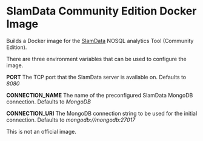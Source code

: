 # SlamData Community Edition Docker Image

Builds a Docker image for the [SlamData](http://slamdata.com)  NOSQL analytics Tool (Community Edition). 

There are three environment variables that can be used to configure the image.

__PORT__
The TCP port that the SlamData server is available on. Defaults to _8080_

__CONNECTION_NAME__
The name of the preconfigured SlamData MongoDB connection. Defaults to _MongoDB_

__CONNECTION_URI__
The MongoDB connection string to be used for the initial connection. Defaults to _mongodb://mongodb:27017_

This is not an official image.

